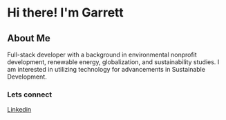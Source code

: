 # Hi there! I'm Garrett

## About Me

Full-stack developer with a background in environmental nonprofit development, renewable energy, globalization, and sustainability studies. I am interested in utilizing technology for advancements in Sustainable Development.

### Lets connect

[Linkedin](https://www.linkedin.com/in/garrettmruss/)
